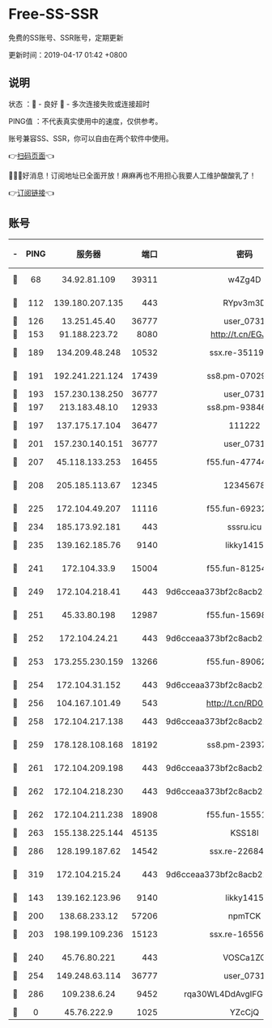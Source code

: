 # Free-SS-SSR

免费的SS账号、SSR账号，定期更新

更新时间：2019-04-17 01:42 +0800

## 说明

状态     ：🙂 - 良好 🙁 - 多次连接失败或连接超时

PING值   ：不代表真实使用中的速度，仅供参考。

账号兼容SS、SSR，你可以自由在两个软件中使用。

👉[扫码页面](https://liesauer.github.io/Free-SS-SSR/)👈

🎉🎉🎉好消息！订阅地址已全面开放！麻麻再也不用担心我要人工维护酸酸乳了！

👉[订阅链接](https://www.liesauer.net/yogurt/subscribe?ACCESS_TOKEN=DAYxR3mMaZAsaqUb)👈

## 账号

|-|PING|服务器|端口|密码|加密方式|区域|
|:----:|:----:|:-----:|-----:|:----:|:----:|:----:|
|🙂|68|34.92.81.109|39311|w4Zg4D|chacha20-ietf|US|
|🙂|112|139.180.207.135|443|RYpv3m3D|aes-256-cfb|JP|
|🙂|126|13.251.45.40|36777|user_0731|chacha20|SG|
|🙂|153|91.188.223.72|8080|http://t.cn/EGJIyrl|rc4-md5|RU|
|🙂|189|134.209.48.248|10532|ssx.re-35119050|aes-256-cfb|US|
|🙂|191|192.241.221.124|17439|ss8.pm-07029928|aes-256-cfb|US|
|🙂|193|157.230.138.250|36777|user_0731|chacha20|US|
|🙂|197|213.183.48.10|12933|ss8.pm-93846513|rc4-md5|RU|
|🙂|197|137.175.17.104|36477|111222|aes-256-cfb|US|
|🙂|201|157.230.140.151|36777|user_0731|chacha20|US|
|🙂|207|45.118.133.253|16455|f55.fun-47744783|aes-256-cfb|SG|
|🙂|208|205.185.113.67|12345|12345678|aes-256-cfb|US|
|🙂|225|172.104.49.207|11116|f55.fun-69232280|aes-256-cfb|SG|
|🙂|234|185.173.92.181|443|sssru.icu|rc4-md5|RU|
|🙂|235|139.162.185.76|9140|likky1415|aes-256-cfb|DE|
|🙂|241|172.104.33.9|15004|f55.fun-81254583|aes-256-cfb|SG|
|🙂|249|172.104.218.41|443|9d6cceaa373bf2c8acb22e60b6a58be6|aes-256-cfb|US|
|🙂|251|45.33.80.198|12987|f55.fun-15698045|aes-256-cfb|US|
|🙂|252|172.104.24.21|443|9d6cceaa373bf2c8acb22e60b6a58be6|aes-256-cfb|US|
|🙂|253|173.255.230.159|13266|f55.fun-89062713|aes-256-cfb|US|
|🙂|254|172.104.31.152|443|9d6cceaa373bf2c8acb22e60b6a58be6|aes-256-cfb|US|
|🙂|256|104.167.101.49|543|http://t.cn/RD0D7sx|rc4-md5|CA|
|🙂|258|172.104.217.138|443|9d6cceaa373bf2c8acb22e60b6a58be6|aes-256-cfb|US|
|🙂|259|178.128.108.168|18192|ss8.pm-23937641|aes-256-cfb|SG|
|🙂|261|172.104.209.198|443|9d6cceaa373bf2c8acb22e60b6a58be6|aes-256-cfb|US|
|🙂|262|172.104.218.230|443|9d6cceaa373bf2c8acb22e60b6a58be6|aes-256-cfb|US|
|🙂|262|172.104.211.238|18908|f55.fun-15551858|aes-256-cfb|US|
|🙂|263|155.138.225.144|45135|KSS18l|rc4-md5|US|
|🙂|286|128.199.187.62|14542|ssx.re-22684081|aes-256-cfb|SG|
|🙂|319|172.104.215.24|443|9d6cceaa373bf2c8acb22e60b6a58be6|aes-256-cfb|US|
|🙂|143|139.162.123.96|9140|likky1415|aes-256-cfb|JP|
|🙂|200|138.68.233.12|57206|npmTCK|rc4-md5|US|
|🙂|203|198.199.109.236|15123|ssx.re-16556245|aes-256-cfb|US|
|🙂|240|45.76.80.221|443|VOSCa1ZG|aes-256-cfb|DE|
|🙂|254|149.248.63.114|36777|user_0731|chacha20|CA|
|🙂|286|109.238.6.24|9452|rqa30WL4DdAvgIFG6Fs3znzTa|aes-256-cfb|FR|
|🙁|0|45.76.222.9|1025|YZcCjQ|rc4-md5|JP|
